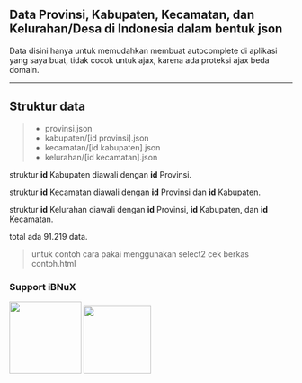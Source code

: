 Data Provinsi, Kabupaten, Kecamatan, dan Kelurahan/Desa di Indonesia dalam bentuk json
------------------------------------------------------------------------

Data disini hanya untuk memudahkan membuat autocomplete di aplikasi yang saya buat, tidak cocok untuk ajax, karena ada proteksi ajax beda domain.

----------


Struktur data
-------------
> - provinsi.json
> - kabupaten/[id provinsi].json
> - kecamatan/[id kabupaten].json
> - kelurahan/[id kecamatan].json


struktur **id** Kabupaten diawali dengan **id** Provinsi.

struktur **id** Kecamatan diawali dengan **id** Provinsi dan **id** Kabupaten.

struktur **id** Kelurahan diawali dengan **id** Provinsi, **id** Kabupaten, dan **id** Kecamatan.

total ada 91.219 data.

> untuk contoh cara pakai menggunakan select2 cek berkas contoh.html

### Support iBNuX

[<img src="https://ibnux.github.io/KaryaKarsa-button/karyaKarsaButton.png" width="128">](https://karyakarsa.com/ibnux)
[<img src="https://ibnux.github.io/Trakteer-button/trakteer_button.png" width="120">](https://trakteer.id/ibnux)
